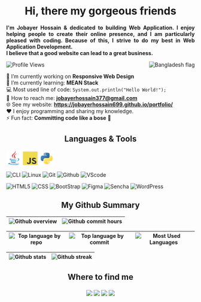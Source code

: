 <!-- Welcoming text -->
<h1 align="center" >Hi, there my gorgeous friends</h1>

<!-- My openion -->
<p align="justify"><strong>I'm Jobayer Hossain & dedicated to building Web Application. I enjoy helping people to create their online presence, and I am particularly pleased with coding. Because of this, I strive to do my best in Web Application Development. <br/>
I believe that a good website can lead to a great business.</strong></p> 

<!-- Showoff my country -->
<img align="right" src="https://github.com/jobayerhossain699/jobayerhossain699/assets/114942451/6d125de7-0bb7-4ab7-aae6-b91e4d5b5449" alt="Bangladesh flag">

<!-- My github views -->
![Profile Views](https://komarev.com/ghpvc/?username=jobayerhossain699)

<!-- About me -->
🔭  I’m currently working on  **Responsive Web Design** <br/>
🌱  I’m currently learning:  **MEAN Stack** <br/>
💻  Most used line of code:  `System.out.println("Hello World!");` <br/>
📧  How to reach me:  **jobayerhossain377@gmail.com** <br/>
🌐  See my website:  **https://jobayerhossain699.github.io/portfolio/** <br/>
♥️  I enjoy programming and sharing my knowledge. <br/>
⚡  Fun fact:  **Committing code like a bose** 🚀 <br/>


<!-- Showoff my skillset -->
<h2 align="center">Languages & Tools</h2>

<p align="left">
  <img src="https://raw.githubusercontent.com/devicons/devicon/master/icons/java/java-original.svg" alt="java" width="40" height="40"/> 
  <img src="https://raw.githubusercontent.com/devicons/devicon/master/icons/javascript/javascript-original.svg" alt="python" width="40" height="37"/>
  <img src="https://raw.githubusercontent.com/devicons/devicon/master/icons/python/python-original.svg" alt="python" width="40" height="37"/>
</p>

![CLI](https://img.shields.io/badge/CLI-1A1E22?style=for-the-badge)
![Linux](https://img.shields.io/badge/Linux-FCC624?style=for-the-badge)
![Git](https://img.shields.io/badge/Git-F05032?style=for-the-badge)
![Github](https://img.shields.io/badge/Github-1A1E22?style=for-the-badge)
![VScode](https://img.shields.io/badge/VS_Code-2e7eb2?style=for-the-badge)

![HTML5](https://img.shields.io/badge/HTML5-E34F26?style=for-the-badge&labelColor=black&logo=html5&logoColor=E34F26)
![CSS](https://img.shields.io/badge/CSS3-1572B6?style=for-the-badge&labelColor=black&logo=css3&logoColor=1572B6)
![BootStrap](https://img.shields.io/badge/BootStrap-7952B3?style=for-the-badge&labelColor=black&logo=bootstrap&logoColor=7952B3)
![Figma](https://img.shields.io/badge/Figma-F24E1E?style=for-the-badge&labelColor=black&logo=figma&logoColor=F24E1E)
![Sencha](https://img.shields.io/badge/Ext_JS-77AA37?style=for-the-badge&labelColor=black&logo=sencha&logoColor=90C53E)
![WordPress](https://img.shields.io/badge/WordPress-21759B?style=for-the-badge&labelColor=black&logo=wordpress&logoColor=21759B)

<!-- [![Tailwind CSS](https://img.shields.io/badge/Tailwind%20CSS-1c79e3?style=for-the-badge&labelColor=black&logo=tailwindcss&logoColor=06B6D4)]("#") -->

<!-- My github summary -->
<h2 align="center">My Github Summary</h2>

| ![Github overview](https://github-profile-summary-cards.vercel.app/api/cards/profile-details?username=jobayerhossain699&theme=nord_bright) | ![Github commit hours](https://github-profile-summary-cards.vercel.app/api/cards/productive-time?username=jobayerhossain699&theme=nord_bright&utcOffset=6) | 
| ------------- | ------------- |

| ![Top language by repo](https://github-profile-summary-cards.vercel.app/api/cards/repos-per-language?username=jobayerhossain699&theme=solarized) | ![Top language by commit](https://github-profile-summary-cards.vercel.app/api/cards/most-commit-language?username=jobayerhossain699&theme=solarized) | ![Most Used Languages](https://metrics.lecoq.io/jobayerhossain699?template=classic&repositories.forks=true&base.header=0&base.activity=0&base.community=0&base.repositories=0&base.metadata=0&languages=1&base=header%2C%20activity%2C%20community%2C%20repositories%2C%20metadata&base.indepth=false&base.hireable=false&base.skip=false&languages=false&languages.limit=10&languages.threshold=0%25&languages.other=true&languages.sections=most-used&languages.details=percentage&languages.indepth=false&languages.analysis.timeout=18&languages.analysis.timeout.repositories=7.5&languages.categories=markup%2C%20programming&languages.recent.categories=markup%2C%20programming&languages.recent.load=300&languages.recent.days=14&config.timezone=Asia%2FDhaka) |
| ------------- | ------------- | ------------- |

| ![Github stats](https://github-readme-stats.vercel.app/api?username=jobayerhossain699&show_icons=true&locale=en&theme=nord&text_color=fff) | ![Github streak](https://github-readme-streak-stats.herokuapp.com/?user=jobayerhossain699&theme=nord) |
| ------------- | ------------- |


<!-- My all contacts -->
<h2 align="center">Where to find me</h2>

<p align="center" style="margin: 20px;">
  <a href="mailto:jobayerhossain377@gmail.com"><img align="center" src="https://img.shields.io/badge/Gmail-EA4335?style=for-the-badge&logo=gmail&logoColor=white"/></a>
    <a href="https://www.linkedin.com/in/jobayerhossain699/"><img align="center" src="https://img.shields.io/badge/LinkedIn-0A66C2?style=for-the-badge&logo=linkedin&logoColor=white"/></a>
    <a href="https://www.facebook.com/jobayerhossain699/"><img align="center" src="https://img.shields.io/badge/Facebook-1877F2?style=for-the-badge&logo=facebook&logoColor=white"/></a>
    <a href="https://www.hackerrank.com/jobayerhossain69/"><img align="center" src="https://img.shields.io/badge/Hackerrank-00b34d?style=for-the-badge&logo=hackerrank&logoColor=white"/></a>
</p>

<!-- [![Behance](https://img.shields.io/badge/Behance-1769FF?style=for-the-badge&logo=behance&logoColor=white)](https://www.behance.net/jobayerhossain22)
[![Dribble](https://img.shields.io/badge/Dribbble-EA4C89?style=for-the-badge&logo=dribbble&logoColor=white)](https://dribbble.com/jobayerhossain699) -->

